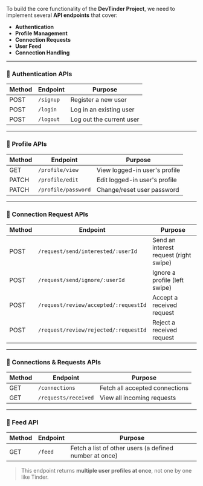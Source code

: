 To build the core functionality of the **DevTinder Project**, we need to implement several **API endpoints** that cover:

- **Authentication**
- **Profile Management**
- **Connection Requests**
- **User Feed**
- **Connection Handling**

---

### 🔐 Authentication APIs

| Method | Endpoint     | Purpose                    |
|--------|--------------|----------------------------|
| POST   | `/signup`    | Register a new user        |
| POST   | `/login`     | Log in an existing user    |
| POST   | `/logout`    | Log out the current user   |

---

### 👤 Profile APIs

| Method | Endpoint           | Purpose                         |
|--------|--------------------|---------------------------------|
| GET    | `/profile/view`    | View logged-in user's profile   |
| PATCH  | `/profile/edit`    | Edit logged-in user's profile   |
| PATCH  | `/profile/password`| Change/reset user password      |

---

### 🤝 Connection Request APIs

| Method | Endpoint                                     | Purpose                                     |
|--------|----------------------------------------------|---------------------------------------------|
| POST   | `/request/send/interested/:userId`           | Send an interest request (right swipe)      |
| POST   | `/request/send/ignore/:userId`               | Ignore a profile (left swipe)               |
| POST   | `/request/review/accepted/:requestId`        | Accept a received request                   |
| POST   | `/request/review/rejected/:requestId`        | Reject a received request                   |

---

### 🔄 Connections & Requests APIs

| Method | Endpoint               | Purpose                            |
|--------|------------------------|------------------------------------|
| GET    | `/connections`         | Fetch all accepted connections     |
| GET    | `/requests/received`   | View all incoming requests         |

---

### 🧭 Feed API

| Method | Endpoint   | Purpose                                                  |
|--------|------------|----------------------------------------------------------|
| GET    | `/feed`    | Fetch a list of other users (a defined number at once)  |

> This endpoint returns **multiple user profiles at once**, not one by one like Tinder.
